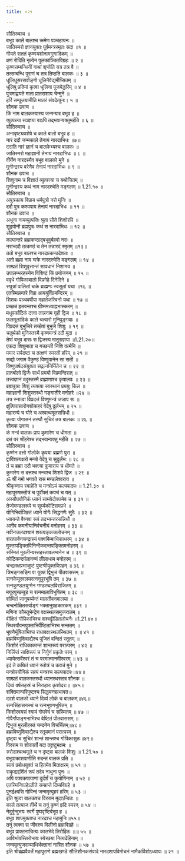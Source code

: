 ```yaml
---
title: ०२१

---
```

सौतिरुवाच ॥  
बभूव काले बालश्च क्रमेण पञ्चहायनः ॥  
जातिस्मरो ज्ञानयुक्तः पूर्वमन्त्रस्मृतः सदा ॥१ ॥  
गीयते सततं कृष्णयशोनामगुणादिकम् ॥  
क्षणं रोदिति नृत्येन पुलकाञ्चितविग्रहः ॥ २ ॥  
कृष्णसम्बन्धिनीं गाथां शृणोति यत्र तत्र वै ॥  
तत्सम्बन्धि पुराणं च तत्र तिष्ठति बालकः ॥ ३ ॥  
धूलिधूसरसर्वाङ्गो धूलिनैवेद्यमीप्सितम् ॥  
धूलिषु प्रतिमां कृत्वा धूलिना पूजयेद्धरिम् ॥ ४ ॥  
पुत्रमाह्वयते माता प्रातराशाय चेन्मुने ॥  
हरिं सम्पूजयामीति मातरं संवदेत्पुनः। ५ ॥  
शौनक उवाच ॥  
किं नाम बालकस्यास्य जन्मन्यत्र बभूव ह ॥  
व्युत्पत्त्या सञ्ज्ञया वाऽपि तद्भवान्वक्तुमर्हति ॥ ६ ॥  
सौतिरुवाच ॥  
अनावृष्ट्यवशेषे च काले बालो बभूव ह ॥  
नारं ददौ जन्मकाले तेनायं नारदाभिधः ॥७॥  
ददाति नारं ज्ञानं च बालकेभ्यश्च बालकः ॥  
जातिस्मरो महाज्ञानी तेनायं नारदाभिधः ॥ ८ ॥  
वीर्येण नारदस्यैव बभूव बालको मुने ॥  
मुनीन्द्रस्य वरेणैव तेनायं नारदाभिधः ॥ ९ ॥  
शौनक उवाच ॥  
शिशुनाम च विज्ञातं व्युत्पत्त्या च यथोचितम् ॥  
मुनीन्द्रस्य कथं नाम नारदश्चेति मङ्गलम् ॥ 1.21.१० ॥  
सौतिरुवाच ॥  
अपुत्रकाय विप्राय धर्मपुत्रो नरो मुनिः ॥  
ददौ पुत्र कश्यपाय तेनायं नारदाभिधः ॥ ११ ॥  
शौनक उवाच ॥  
अधुना नामव्युत्पत्तिः श्रुता सौते शिशोरपि ॥  
शूद्रयोनौ ब्रह्मपुत्रः कथं स नारदाभिधः ॥ १२ ॥  
सौतिरुवाच ॥  
कल्पान्तरे ब्रह्मकण्ठाद्बभूवुर्बहवो नराः ॥  
नरान्ददौ तत्कण्ठं च तेन तन्नारदं स्मृतम् ॥१३॥  
ततो बभूव बालश्च नारदात्कण्ठदेशतः ॥  
अतो ब्रह्मा नाम चक्रे नारदश्चेति मङ्गलम् ॥ १४ ॥  
साम्प्रतं शिशुवृत्तान्तं सावधानं निशामय ॥  
उपालम्भरहस्येन विशिष्टं किं प्रयोजनम् ॥ १५ ॥  
ववृधे गोपिकाबालो विप्रगेहे दिनेदिने ॥  
सपुत्रां पालितां चक्रे ब्राह्मणः स्वसुतां यथा ॥१६ ॥  
एतस्मिन्नन्तरे विप्रा आययुर्विप्रमन्दिरम् ॥  
शिशवः पञ्चवर्षीया महातेजस्विनो यथा ॥ १७ ॥  
प्रच्छन्नं हृतवन्तश्च ग्रीष्ममध्याह्नभास्करम् ॥  
मधुपर्कादिकं दत्त्वा तान्ननाम गृही द्विज ॥ १८ ॥  
फलमूलादिकं काले चत्वारो मुनिपुङ्गवाः ॥  
विप्रदत्तं बुभुजिरे तच्छेशं बुभुजे शिशुः ॥ १९ ॥  
चतुर्थको मुनिस्तस्मै कृष्णमन्त्रं ददौ मुदा ॥  
तेषां बभूव दासः स द्विजस्य मातुराज्ञया ॥1.21.२०॥  
एकदा शिशुमाता च गच्छन्ती निशि वर्त्मनि ॥  
ममार सर्पदष्टा च तत्क्षणं स्मरती हरिम् ॥ २१ ॥  
सद्यो जगाम वैकुण्ठं विष्णुयानेन सा सती ॥  
विष्णुपार्षदसंयुक्ता सद्रत्ननिर्मितेन च ॥ २२ ॥  
प्रातर्बालो द्विजैः सार्धं प्रययौ विप्रमन्दिरात् ॥  
तत्त्वज्ञानं ददुस्तस्मै ब्राह्मणाश्च कृपालवः ॥ २३ ॥  
ब्रह्मपुत्राः शिशुं त्यक्त्वा स्वस्थानं प्रययुः किल ॥  
महाज्ञानी शिशुस्तस्थौ गङ्गातीरे मनोहरे ॥२४ ॥  
तत्र स्नात्वा विप्रदत्तं विष्णुमन्त्रं जजाप सः ॥  
क्षुत्पिपासारोगशोकहरं वेदेषु दुर्लभम् ॥ २५ ॥  
महारण्ये च घोरे च अश्वत्थमूलसन्निधौ ॥  
कृत्वा योगासनं तस्थौ सुचिरं तत्र बालकः ॥ २६ ॥  
शौनक उवाच ॥  
कं मन्त्रं बालकः प्राप कुमारेण च धीमता ॥  
दत्तं परं श्रींहरेश्च तद्भवान्वक्तु मर्हति ॥ २७ ॥  
सौतिरुवाच ॥  
कृष्णेन दत्तो गोलोके कृपया ब्रह्मणे पुरा ॥  
द्वाविंशत्यक्षरो मन्त्रो वेदेषु च सुदुर्लभः ॥ २८ ॥  
तं च ब्रह्मा ददौ भक्त्या कुमाराय च धीमते ॥  
कुमारेण स दत्तश्च मन्त्रश्च शिशवे द्विज ॥ २९ ॥  
ॐ श्रीं नमो भगवते रास मण्डलेश्वराय ॥  
श्रीकृष्णाय स्वाहेति च मन्त्रोऽयं कल्पपादपः ॥ 1.21.३० ॥  
महापुरुषस्तोत्रं च पूर्वोक्तं कवचं च यत् ॥  
अस्यौपयौगिकं ध्यानं सामवेदोक्तमेव च ॥ ३१ ॥  
तेजोमण्डलरूपे च सूर्य्यकोटिसमप्रभे ॥  
योगिभिर्वाञ्छितं ध्याने योगैः सिद्धगणैः सुरैः ॥ ३२ ॥  
ध्यायन्ते वैष्णवा रूपं तदभ्यन्तरसन्निधौ ॥  
अतीव कमनीयानिर्वचनीयं मनोहरम् ॥ ३३ ॥  
नवीनजलदश्यामं शरत्पङ्कजलोचनम् ॥  
शरत्पार्वणचन्द्रास्यं पक्वबिम्बाधिकाधरम् ॥ ३४ ॥  
मुक्तापङ्क्तिविनिन्दैकदन्तपङ्क्तिमनोहरम् ॥  
सस्मितं मुरलीन्यस्तहस्तावलम्बनेन च ॥ ३९ ॥  
कोटिकन्दर्पलावण्यं लीलाधाम मनोहरम् ॥  
चन्द्रलक्षप्रभाजुष्टं पुष्टश्रीयुक्तविग्रहम् ॥ ३६ ॥  
त्रिभङ्गसङ्गि वा युक्तं द्विभुजं पीतवाससम् ॥  
रत्नकेयूरवलयरत्ननूपुरभूषि तम् ॥ ३७ ॥  
रत्नकुण्डलयुग्मेन गण्डस्थलविराजितम् ॥  
मयूरपुच्छचूडं च रत्नमालाविभूषितम् ॥ ३८ ॥  
शोभितं जानुपर्य्यन्तं मालतीवनमालया ॥  
चन्दनोक्षितसर्वाङ्गं भक्तानुग्रहकारकम् ॥३९ ॥  
मणिना कौस्तुभेन्द्रेण वक्षस्थलसमुज्ज्वलम् ॥  
वीक्षितं गोपिकाभिश्च शश्वद्व्रीडितलोचनैः ॥1.21.४०॥  
स्थिरयौवनयुक्ताभिर्वेष्टिताभिश्च सन्ततम् ॥  
भूषणैर्भूषिताभिश्च राधावक्षःस्थलस्थितम् ॥ ॥ ४१ ॥  
ब्रह्मविष्णुशिवाद्यैश्च पूजितं वन्दितं स्तुतम् ॥  
किशोरं राधिकाकान्तं शान्तरूपं परात्परम् ॥ ४२ ॥  
निर्लिप्तं साक्षिरूपं च निर्गुणं प्रकृतेः परम् ॥  
ध्यायेत्सर्वेश्वरं तं च परमात्मानमीश्वरम् ॥ ४३ ॥  
इदं ते कथितं ध्यानं स्तोत्रं च कवचं मुने ॥  
मन्त्रोपयौगिकं सत्यं मन्त्रश्च कल्पपादपः॥४४॥  
साम्प्रतं बालकस्तस्थौ ध्यानस्थस्तत्र शौनक ॥  
दिव्यं वर्षसहस्रं च निराहारः कृशोदरः॥ ॥४५॥  
शक्तिमान्परिपुष्टश्च सिद्धमन्त्रप्रभावत॥  
ददर्श बालको ध्याने दिव्यं लोकं च बालकम्॥४६॥  
रत्नसिंहासनस्थं च रत्नभूषणभूषितम् ॥  
किशोरवयसं श्यामं गोपवेषं च सस्मितम् ॥ ४७ ॥  
गोपैर्गोपाङ्गनाभिश्च वेष्टितं पीतवाससम् ॥  
द्विभुजं मुरलीहस्तं चन्दनेन विचर्चितम्॥४८॥  
ब्रह्मविष्णुशिवाद्यैश्च स्तूयमानं परात्परम् ॥  
दृष्ट्वा च सुचिरं शान्तं शान्तश्च गोपिकासुतः॥४९॥  
विरराम च शोकार्तो यदा तद्द्रष्टुमक्षमः ॥  
रुरोदाश्वत्थमूले च न दृष्ट्वा बालकं शिशुः ॥ 1.21.५० ॥  
बभूवाकाशवाणीति रुदन्तं बालकं प्रति ॥  
सत्यं प्रबोधयुक्तं च हितमेव मिताक्षरम् ॥ ५१ ॥  
सकृद्यद्दर्शितं रूपं तदेव नाधुना पुनः ॥  
अपि पक्वकषायाणां दुर्दर्शं च कुयोगिनाम् ॥ ५२ ॥  
एतस्मिन्विग्रहेऽतीते सम्प्राप्ते दिव्यविग्रहे ॥  
पुनर्द्रक्ष्यसि गोविन्दं जन्ममृत्युहरं हरिम् ॥ ५३ ॥  
इति श्रुत्वा बालकश्च विरराम मुदाऽन्वितः ॥  
काले तत्याज तीर्थे च तनुं कृष्णं हृदि स्मरन् ॥ ५४ ॥  
नेदुर्दुन्दुभयः स्वर्गे पुष्पवृष्टिर्बभूव ह ॥  
बभूव शापमुक्तश्च नारदश्च महामुनिः॥५५॥  
तनुं त्वक्वा स जीवश्च विलीनो ब्रह्मविग्रहे ॥  
बभूव प्राक्तनान्नित्यः कालभेदे तिरोहितः ॥॥ ५५ ॥  
आविर्भावस्तिरोभावः स्वेच्छया नित्यदेहिनाम् ॥  
जन्ममृत्युजराव्याधिर्भक्तानां नास्ति शौनक ॥ ५७ ॥  
इति श्रीब्रह्मवैवर्त्ते महापुराणे ब्रह्मखण्डे सौतिशौनकसंवादे नारदशापविमोचनं नामैकविंशोऽध्यायः ॥ २१ ॥